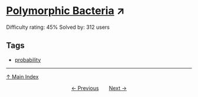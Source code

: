 # [Polymorphic Bacteria](https://projecteuler.net/problem=666) ↗️

Difficulty rating: 45%
Solved by: 312 users
## Tags

- [probability](../tags/probability.md)



---

[↑ Main Index](../README.md)


<div align=center><a href='665.md'>← Previous</a> &nbsp;&nbsp; &nbsp;&nbsp;  <a href='667.md'>Next →</a></div>
